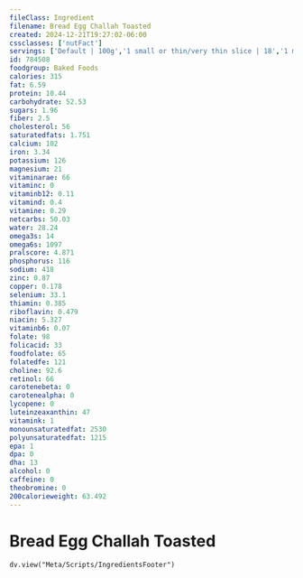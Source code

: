 ```yaml
---
fileClass: Ingredient
filename: Bread Egg Challah Toasted
created: 2024-12-21T19:27:02-06:00
cssclasses: ['nutFact']
servings: ['Default | 100g','1 small or thin/very thin slice | 18','1 medium or regular slice | 28','1 large or thick slice | 39','1 slice, crust not eaten | 13']
id: 784508
foodgroup: Baked Foods
calories: 315
fat: 6.59
protein: 10.44
carbohydrate: 52.53
sugars: 1.96
fiber: 2.5
cholesterol: 56
saturatedfats: 1.751
calcium: 102
iron: 3.34
potassium: 126
magnesium: 21
vitaminarae: 66
vitaminc: 0
vitaminb12: 0.11
vitamind: 0.4
vitamine: 0.29
netcarbs: 50.03
water: 28.24
omega3s: 14
omega6s: 1097
pralscore: 4.871
phosphorus: 116
sodium: 418
zinc: 0.87
copper: 0.178
selenium: 33.1
thiamin: 0.385
riboflavin: 0.479
niacin: 5.327
vitaminb6: 0.07
folate: 98
folicacid: 33
foodfolate: 65
folatedfe: 121
choline: 92.6
retinol: 66
carotenebeta: 0
carotenealpha: 0
lycopene: 0
luteinzeaxanthin: 47
vitamink: 1
monounsaturatedfat: 2530
polyunsaturatedfat: 1215
epa: 1
dpa: 0
dha: 13
alcohol: 0
caffeine: 0
theobromine: 0
200calorieweight: 63.492
---
```


# Bread Egg Challah Toasted

```dataviewjs
dv.view("Meta/Scripts/IngredientsFooter")
```